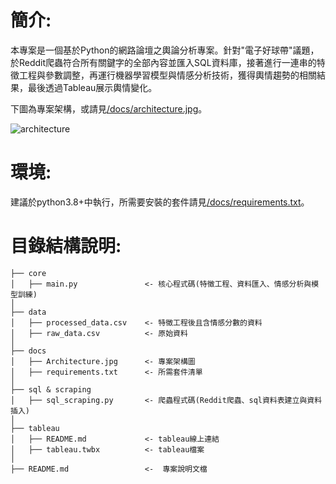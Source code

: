 # 簡介:

本專案是一個基於Python的網路論壇之輿論分析專案。針對"電子好球帶"議題，於Reddit爬蟲符合所有關鍵字的全部內容並匯入SQL資料庫，接著進行一連串的特徵工程與參數調整，再運行機器學習模型與情感分析技術，獲得輿情趨勢的相關結果，最後透過Tableau展示輿情變化。  

下圖為專案架構，或請見[/docs/architecture.jpg](https://github.com/C-H-Chen/-Reddit---/blob/main/docs/Architecture.jpg)。  

 ![architecture](https://github.com/user-attachments/assets/98915b62-1938-4639-b14f-233bc8e9bd5b)

# 環境:  

建議於python3.8+中執行，所需要安裝的套件請見[/docs/requirements.txt](https://github.com/C-H-Chen/-Reddit---/blob/main/docs/requirements.txt)。

# 目錄結構說明:  

 ``` 
 ├── core
 │   ├── main.py               <- 核心程式碼(特徵工程、資料匯入、情感分析與模型訓練)
 │ 
 ├── data  
 │   ├── processed_data.csv    <- 特徵工程後且含情感分數的資料
 │   ├── raw_data.csv          <- 原始資料
 │
 ├── docs  
 │   ├── Architecture.jpg      <- 專案架構圖
 │   ├── requirements.txt      <- 所需套件清單
 │
 ├── sql & scraping
 │   ├── sql_scraping.py       <- 爬蟲程式碼(Reddit爬蟲、sql資料表建立與資料插入)
 │
 ├── tableau
 │   ├── README.md             <- tableau線上連結
 │   ├── tableau.twbx          <- tableau檔案
 │
 ├── README.md                 <-  專案說明文檔
 ``` 
